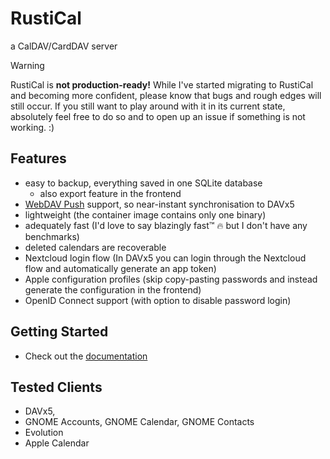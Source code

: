 # RustiCal

a CalDAV/CardDAV server

> [!WARNING]
  RustiCal is **not production-ready!**
  While I've started migrating to RustiCal and becoming more confident,
  please know that bugs and rough edges will still occur.
  If you still want to play around with it in its current state, absolutely feel free to do so and to open up an issue if something is not working. :)

## Features

- easy to backup, everything saved in one SQLite database
  - also export feature in the frontend
- [WebDAV Push](https://github.com/bitfireAT/webdav-push/) support, so near-instant synchronisation to DAVx5
- lightweight (the container image contains only one binary)
- adequately fast (I'd love to say blazingly fast™ :fire: but I don't have any benchmarks)
- deleted calendars are recoverable
- Nextcloud login flow (In DAVx5 you can login through the Nextcloud flow and automatically generate an app token)
- Apple configuration profiles (skip copy-pasting passwords and instead generate the configuration in the frontend)
- OpenID Connect support (with option to disable password login)

## Getting Started

- Check out the [documentation](https://lennart-k.github.io/rustical/installation/)

## Tested Clients

- DAVx5,
- GNOME Accounts, GNOME Calendar, GNOME Contacts
- Evolution
- Apple Calendar
